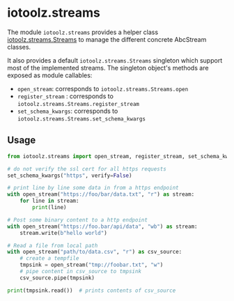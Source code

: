 # iotoolz.streams

The module `iotoolz.streams` provides a helper class
[iotoolz.streams.Streams](./classes/Streams.md) to manage the different concrete
AbcStream classes.

It also provides a default `iotoolz.streams.Streams` singleton which support most of the
implemented streams. The singleton object's methods are exposed as module callables:

- `open_stream`: corresponds to `iotoolz.streams.Streams.open`
- `register_stream` : corresponds to `iotoolz.streams.Streams.register_stream`
- `set_schema_kwargs`: corresponds to `iotoolz.streams.Streams.set_schema_kwargs`

## Usage

```py
from iotoolz.streams import open_stream, register_stream, set_schema_kwargs

# do not verify the ssl cert for all https requests
set_schema_kwargs("https", verify=False)

# print line by line some data in from a https endpoint
with open_stream("https://foo/bar/data.txt", "r") as stream:
    for line in stream:
        print(line)

# Post some binary content to a http endpoint
with open_stream("https://foo.bar/api/data", "wb") as stream:
    stream.write(b"hello world")

# Read a file from local path
with open_stream("path/to/data.csv", "r") as csv_source:
    # create a tempfile
    tmpsink = open_stream("tmp://foobar.txt", "w")
    # pipe content in csv_source to tmpsink
    csv_source.pipe(tmpsink)

print(tmpsink.read())  # prints contents of csv_source
```
